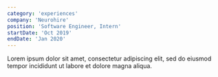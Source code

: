 ```yaml
---
category: 'experiences'
company: 'Neurohire'
position: 'Software Engineer, Intern'
startDate: 'Oct 2019'
endDate: 'Jan 2020'
---
```


Lorem ipsum dolor sit amet, consectetur adipiscing elit, sed do eiusmod tempor incididunt ut labore et dolore magna aliqua.
